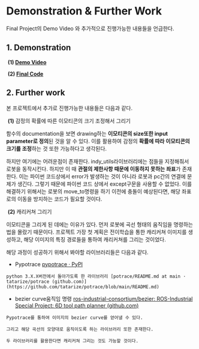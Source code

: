 # Demonstration & Further Work

Final Project의 Demo Video 와 추가적으로 진행가능한 내용들을 언급한다.

## 1. Demonstration

​	**(1) [Demo Video](https://youtu.be/i0M4RSne7zU)**

​	**(2) [Final Code](https://github.com/jw-park-980508/Digital-Twin-Automation/blob/main/Automation/source/Drawing.py)**



## 2. Further work

본 프로젝트에서 추가로 진행가능한 내용들은 다음과 같다.

​	**(1)** 감정의 확률에 따른 이모티콘의 크기 조정해서 그리기

함수의 documentation을 보면 drawing하는 **이모티콘의 size또한 input parameter로 정의**된 것을 알 수 있다. 이를 활용하여 감정의 **확률에 따라 이모티콘의 크기를 조정**하는 것 또한 가능하다고 생각된다.

하지만 여기에는 어려운점이 존재한다. indy_utils라이브러리에는 점들을 지정해줘서 로봇을 동작시킨다. 하지만 이 때 **관절의 제한사항 때문에 이동하지 못하는 좌표**가 존재한다. 이는 파이썬 코드상에서 error가 발생하는 것이 아니라 로봇과 pc간의 연결에 문제가 생긴다. 그렇기 때문에 파이썬 코드 상에서 except구문을 사용할 수 없었다. 이를 해결하기 위해서는 로봇의 move_to명령을 하기 이전에 충돌이 예상된다면, 해당 좌표로의 이동을 방지하는 코드가 필요할 것이다.



​	**(2)** 캐리커쳐 그리기

이모티콘을 그리게 된 데에는 이유가 있다. 먼저 로봇에 곡선 형태의 움직임을 명령하는 법을 몰랐기 때문이다. 프로젝트 가장 첫 계획은 전이학습을 통한 캐리커쳐 이미지를 생성하고, 해당 이미지의 특징 경로들을 통하여 캐리커쳐를 그리는 것이었다.

해당 과정이 성공하기 위해서 봐야할 라이브러리들은 다음과 같다.

- Pypotrace [pypotrace · PyPI](https://pypi.org/project/pypotrace/)

```
python 3.X.X버전에서 돌아가도록 한 라이브러리 [potrace/README.md at main · tatarize/potrace (github.com)](https://github.com/tatarize/potrace/blob/main/README.md)
```

- bezier curve움직임 명령 [ros-industrial-consortium/bezier: ROS-Industrial Special Project: 6D tool path planner (github.com)](https://github.com/ros-industrial-consortium/bezier)

```
Pypotrace를 통하여 이미지의 bezier curve를 얻어낼 수 있다. 

그리고 해당 곡선의 모양대로 움직이도록 하는 라이브러리 또한 존재한다. 

두 라이브러리를 활용한다면 캐리커쳐 그리는 것도 가능할 것이다.
```